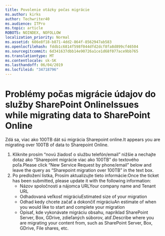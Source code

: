 ```yaml
---
title: Povolenie otázky počas migrácie
ms.author: kirks
author: Techwriter40
ms.audience: ITPro
ms.topic: article
ROBOTS: NOINDEX, NOFOLLOW
localization_priority: Normal
ms.assetid: 686e8f18-b871-4dd2-864f-8562947ab583
ms.openlocfilehash: fddb1c6814f598f044dfd2dcf8fa8d899cf46504
ms.sourcegitcommit: 6d341637dbb14e90726a1ce1d68f077ace9bb765
ms.translationtype: MT
ms.contentlocale: sk-SK
ms.lasthandoff: 06/04/2019
ms.locfileid: "34718796"
---
```

# <a name="issues-while-migrating-data-to-sharepoint-online"></a><span data-ttu-id="61928-102">Problémy počas migrácie údajov do služby SharePoint Online</span><span class="sxs-lookup"><span data-stu-id="61928-102">Issues while migrating data to SharePoint Online</span></span>

<p><span data-ttu-id="61928-103">Zdá sa, viac ako 100TB dát sú migrácia Sharepoint online.</span><span class="sxs-lookup"><span data-stu-id="61928-103">It appears you are migrating over 100TB of data to Sharepoint Online.</span></span></p> <ol> <li><span data-ttu-id="61928-104">Kliknite prosím &ldquo;novú žiadosť o službu telefón/email&rdquo; nižšie a nechajte dotaz ako &ldquo;Sharepoint migrácie viac ako 100TB&rdquo; do textového poľa.</span><span class="sxs-lookup"><span data-stu-id="61928-104">Please click &ldquo;New Service Request by phone/email&rdquo; below and leave the query as &ldquo;Sharepoint migration over 100TB&rdquo; in the text box.</span></span></li> <li><span data-ttu-id="61928-105">Po predložení lístka, Prosím aktualizujte tieto informácie:</span><span class="sxs-lookup"><span data-stu-id="61928-105">Once the ticket has been submitted, please update it with the following information:</span></span> <ul> <li><span data-ttu-id="61928-106">Názov spoločnosti a nájomca URL</span><span class="sxs-lookup"><span data-stu-id="61928-106">Your company name and Tenant URL</span></span></li> <li><span data-ttu-id="61928-107">Odhadovaná veľkosť migráciu</span><span class="sxs-lookup"><span data-stu-id="61928-107">Estimated size of your migration</span></span></li> <li><span data-ttu-id="61928-108">Odhad kedy chcete začať a dokončiť migráciu</span><span class="sxs-lookup"><span data-stu-id="61928-108">An estimate of when you would like to start and complete your migration</span></span></li> <li><span data-ttu-id="61928-109">Opísať, kde vykonávate migráciu obsahu, napríklad SharePoint Server, Box, GDrive, zdieľaných súborov, atď.</span><span class="sxs-lookup"><span data-stu-id="61928-109">Describe where you are migrating your content from, such as SharePoint Server, Box, GDrive, File shares, etc.</span></span></li> </ul> </li> </ol>


  

